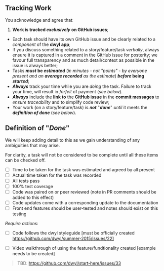 ## Tracking Work

You acknowledge and agree that:

1. **Work is tracked _exclusively_ on GitHub issues**;
+ Each task should have its own GitHub issue and be clearly related to a _component_ of the **dwyl app**;
+ If you discuss something related to a story/feature/task _verbally_, always ensure it is captured in a comment in the GitHub issue for posterity; we favour full transparency and as much detail/context as possible in the issue is always better;
+ Tasks _**must**_ **be _estimated_** (_in minutes - not "points" - by everyone present and an **average recorded** as the estimate_) **_before_ being _started_**;
+ _**Always**_ track your time while you are _doing_ the task. Failure to track your time, will result in _forfeit_ of payment (_see below_).
+ _**Always**_ include the **link to** the **GitHub issue** in the **commit messages** to _ensure traceability_ and to simplify code review;
+ Your work (on a story/feature/task) is _**not**_ "_**done**_" _until_ it meets the _**definition of done**_ (_see below_).


## Definition of "_Done_"
We will keep adding detail to this as we gain understanding of any ambiguities that may arise.

For clarity, a task will not be considered to be complete until all these items can be checked off.
- [ ] Time to be taken for the task was estimated and agreed by all present
- [ ] Actual time taken for the task was recorded
- [ ] All tests pass
- [ ] 100% test coverage
- [ ] Code was paired on or peer reviewed (note in PR comments should be added to this effect)
- [ ] Code updates come with a corresponding update to the documentation
- [ ] Front end features should be user-tested and notes should exist on this testing

_Require actions:_
- [ ] Code follows the dwyl styleguide [must be officially created https://github.com/dwyl/summer-2015/issues/22]
- [ ] Video walkthrough of using the feature/fundtionality created [example needs to be created]


> TBD: https://github.com/dwyl/start-here/issues/33